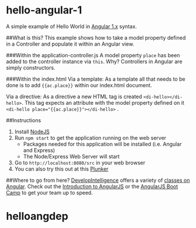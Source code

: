 # hello-angular-1
A simple example of Hello World in [Angular 1.x](https://angularjs.org/) syntax.

##What is this?
This example shows how to take a model property defined in a Controller and populate it within an Angular view. 

###Within the application-controller.js
A model property `place` has been added to the controller instance via `this`. Why? Controllers in Angular are simply constructors.

###Within the index.html
Via a template: As a template all that needs to be done is to add `{{ac.place}}` within our index.html document. 

Via a directive: As a directive a new HTML tag is created `<di-hello></di-hello>`. This tag expects an attribute with the model property defined on it `<di-hello place="{{ac.place}}"></di-hello>` .

##Instructions
1. Install [NodeJS](https://nodejs.org/)
2. Run `npm start` to get the application running on the web server
    * Packages needed for this application will be installed (i.e. Angular and Express)
    * The Node/Express Web Server will start
3. Go to `http://localhost:8080/src` in your web browser
4. You can also try this out at this [Plunker](http://plnkr.co/edit/JsKGud?p=preview)

##Where to go from here?
[DevelopIntelligence](http://www.developintelligence.com/) offers a variety of [classes on Angular](http://www.developintelligence.com/catalog/web-development-training/angularjs). Check out the [Introduction to AngularJS](http://www.developintelligence.com/catalog/web-development-training/angularjs/introduction-to-angularjs) or the [AngularJS Boot Camp](http://www.developintelligence.com/catalog/web-development-training/angularjs/angularjs-boot-camp) to get your team up to speed.
# helloangdep
